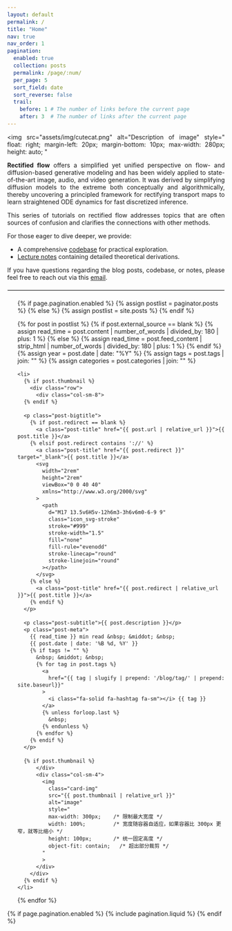 ```yaml
---
layout: default
permalink: /
title: "Home"
nav: true
nav_order: 1
pagination:
  enabled: true
  collection: posts
  permalink: /page/:num/
  per_page: 5
  sort_field: date
  sort_reverse: false
  trail:
    before: 1 # The number of links before the current page
    after: 3  # The number of links after the current page
---
```



<div class="post" style="text-align: justify;">

  <!-- Floating Image -->
  <img
    src="assets/img/cutecat.png"
    alt="Description of image"
    style="
      float: right;
      margin-left: 20px;
      margin-bottom: 10px;
      max-width: 280px;
      height: auto;
    "
  >

  <!-- Text -->
  <p>
    <strong>Rectified flow</strong> offers a simplified yet unified perspective on flow- and diffusion-based generative modeling and has been widely applied to state-of-the-art image, audio, and video generation. It was derived by simplifying diffusion models to the extreme both conceptually and algorithmically, thereby uncovering a principled framework for rectifying transport maps to learn straightened ODE dynamics for fast discretized inference. 
  </p>

  <p>
    This series of tutorials on rectified flow addresses topics that are often sources of confusion
    and clarifies the connections with other methods.
  </p>

  <p>
    For those eager to dive deeper, we provide:
    <ul>
      <li>
        A comprehensive
        <a href="https://github.com/lqiang67/rectified-flow" target="_blank">codebase</a>
        for practical exploration.
      </li>
      <li>
        <a href="#" target="_blank">Lecture notes</a> containing detailed theoretical derivations.
      </li>
    </ul>
  </p>

  <p>
    If you have questions regarding the blog posts, codebase, or notes, please feel free to reach out
    via this <a href="mailto:rectifiedflow@gmail.com">email</a>.
  </p>
</div>


<hr style="border: 0.05px solid #ddd; margin: 20px 0;">

<!--
{% assign blog_name_size = site.blog_name | size %}
{% assign blog_description_size = site.blog_description | size %}

{% if blog_name_size > 0 or blog_description_size > 0 %}
  <div class="header-bar">
    <h1>{{ site.blog_name }}</h1>
    <h2>{{ site.blog_description }}</h2>
  </div>
{% endif %}

{% if site.display_tags and site.display_tags.size > 0 or site.display_categories and site.display_categories.size > 0 %}
  <div class="tag-category-list">
    <ul class="p-0 m-0">
      {% for tag in site.display_tags %}
        <li>
          <i class="fa-solid fa-hashtag fa-sm"></i>
          <a href="{{ tag | slugify | prepend: '/blog/tag/' | relative_url }}">{{ tag }}</a>
        </li>
        {% unless forloop.last %}
          <p>&bull;</p>
        {% endunless %}
      {% endfor %}
      {% if site.display_categories.size > 0 and site.display_tags.size > 0 %}
        <p>&bull;</p>
      {% endif %}
      {% for category in site.display_categories %}
        <li>
          <i class="fa-solid fa-tag fa-sm"></i>
          <a href="{{ category | slugify | prepend: '/blog/category/' | relative_url }}">{{ category }}</a>
        </li>
        {% unless forloop.last %}
          <p>&bull;</p>
        {% endunless %}
      {% endfor %}
    </ul>
  </div>
{% endif %}
-->

<!--
{% assign featured_posts = site.posts | where: "featured", "true" %}
{% if featured_posts.size > 0 %}
<br>
<div class="container featured-posts">
  {% assign is_even = featured_posts.size | modulo: 2 %}
  <div class="row row-cols-{% if featured_posts.size <= 2 or is_even == 0 %}2{% else %}2{% endif %}">
    {% for post in featured_posts %}
      <div class="col mb-4">
        <a href="{{ post.url | relative_url }}">
          <div class="card hoverable">
            <div class="row g-0">
              <div class="col-md-12">
                <div class="card-body">
                  <div class="float-right">
                    <i class="fa-solid fa-thumbtack fa-xs"></i>
                  </div>
                  <h3 class="card-title title-case">{{ post.title }}</h3>
                  <p class="card-text">{{ post.description }}</p>
                  {% if post.external_source == blank %}
                    {% assign read_time = post.content | number_of_words | divided_by: 180 | plus: 1 %}
                  {% else %}
                    {% assign read_time = post.feed_content | strip_html | number_of_words | divided_by: 180 | plus: 1 %}
                  {% endif %}
                  {% assign year = post.date | date: "%Y" %}
                  <p class="post-meta">
                    {{ read_time }} min read &nbsp; &middot; &nbsp;
                    <a href="{{ year | prepend: '/blog/' | prepend: site.baseurl}}">
                      <i class="fa-solid fa-calendar fa-sm"></i> {{ year }}
                    </a>
                  </p>
                </div>
              </div>
            </div>
          </div>
        </a>
      </div>
    {% endfor %}
  </div>
</div>
<hr>
{% endif %}
-->

<ul class="post-list">

  {% if page.pagination.enabled %}
    {% assign postlist = paginator.posts %}
  {% else %}
    {% assign postlist = site.posts %}
  {% endif %}

  {% for post in postlist %}
    {% if post.external_source == blank %}
      {% assign read_time = post.content | number_of_words | divided_by: 180 | plus: 1 %}
    {% else %}
      {% assign read_time = post.feed_content | strip_html | number_of_words | divided_by: 180 | plus: 1 %}
    {% endif %}
    {% assign year = post.date | date: "%Y" %}
    {% assign tags = post.tags | join: "" %}
    {% assign categories = post.categories | join: "" %}

    <li>
      {% if post.thumbnail %}
        <div class="row">
          <div class="col-sm-8">
      {% endif %}

      <p class="post-bigtitle">
        {% if post.redirect == blank %}
          <a class="post-title" href="{{ post.url | relative_url }}">{{ post.title }}</a>
        {% elsif post.redirect contains '://' %}
          <a class="post-title" href="{{ post.redirect }}" target="_blank">{{ post.title }}</a>
          <svg
            width="2rem"
            height="2rem"
            viewBox="0 0 40 40"
            xmlns="http://www.w3.org/2000/svg"
          >
            <path
              d="M17 13.5v6H5v-12h6m3-3h6v6m0-6-9 9"
              class="icon_svg-stroke"
              stroke="#999"
              stroke-width="1.5"
              fill="none"
              fill-rule="evenodd"
              stroke-linecap="round"
              stroke-linejoin="round"
            ></path>
          </svg>
        {% else %}
          <a class="post-title" href="{{ post.redirect | relative_url }}">{{ post.title }}</a>
        {% endif %}
      </p>

      <p class="post-subtitle">{{ post.description }}</p>
      <p class="post-meta">
        {{ read_time }} min read &nbsp; &middot; &nbsp;
        {{ post.date | date: '%B %d, %Y' }}
        {% if tags != "" %}
          &nbsp; &middot; &nbsp;
          {% for tag in post.tags %}
            <a
              href="{{ tag | slugify | prepend: '/blog/tag/' | prepend: site.baseurl}}"
            >
              <i class="fa-solid fa-hashtag fa-sm"></i> {{ tag }}
            </a>
            {% unless forloop.last %}
              &nbsp;
            {% endunless %}
          {% endfor %}
        {% endif %}
      </p>

      {% if post.thumbnail %}
          </div>
          <div class="col-sm-4">
            <img
              class="card-img"
              src="{{ post.thumbnail | relative_url }}"
              alt="image"
              style="
              max-width: 300px;    /* 限制最大宽度 */
              width: 100%;         /* 宽度随容器自适应，如果容器比 300px 更窄，就等比缩小 */
              height: 100px;       /* 统一固定高度 */
              object-fit: contain;   /* 超出部分裁剪 */
            "
            >
          </div>
        </div>
      {% endif %}
    </li>
  {% endfor %}
</ul>

{% if page.pagination.enabled %}
  {% include pagination.liquid %}
{% endif %}

